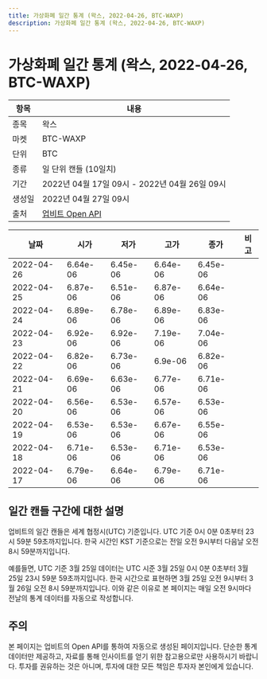 ```yaml
---
title: 가상화폐 일간 통계 (왁스, 2022-04-26, BTC-WAXP)
description: 가상화폐 일간 통계 (왁스, 2022-04-26, BTC-WAXP)
---
```



가상화폐 일간 통계 (왁스, 2022-04-26, BTC-WAXP)
===

|항목|내용|
|--|--|
|종목|왁스|
|마켓|BTC-WAXP|
|단위|BTC|
|종류|일 단위 캔들 (10일치)|
|기간|2022년 04월 17일 09시 - 2022년 04월 26일 09시|
|생성일|2022년 04월 27일 09시|
|출처|[업비트 Open API](https://docs.upbit.com)|


|날짜|시가|저가|고가|종가|비고|
|--|--|--|--|--|--|
|2022-04-26|6.64e-06|6.45e-06|6.64e-06|6.45e-06|    |
|2022-04-25|6.87e-06|6.51e-06|6.87e-06|6.64e-06|    |
|2022-04-24|6.89e-06|6.78e-06|6.89e-06|6.83e-06|    |
|2022-04-23|6.92e-06|6.92e-06|7.19e-06|7.04e-06|    |
|2022-04-22|6.82e-06|6.73e-06|6.9e-06|6.82e-06|    |
|2022-04-21|6.69e-06|6.63e-06|6.77e-06|6.71e-06|    |
|2022-04-20|6.56e-06|6.53e-06|6.57e-06|6.53e-06|    |
|2022-04-19|6.53e-06|6.53e-06|6.67e-06|6.55e-06|    |
|2022-04-18|6.71e-06|6.53e-06|6.71e-06|6.53e-06|    |
|2022-04-17|6.79e-06|6.64e-06|6.79e-06|6.71e-06|    |


일간 캔들 구간에 대한 설명
---


업비트의 일간 캔들은 세계 협정시(UTC) 기준입니다. 
UTC 기준 0시 0분 0초부터 23시 59분 59초까지입니다. 
한국 시간인 KST 기준으로는 전일 오전 9시부터 다음날 오전 8시 59분까지입니다. 


예를들면, UTC 기준 3월 25일 데이터는 UTC 시준 3월 25일 0시 0분 0초부터 3월 25일 23시 59분 59초까지입니다. 
한국 시간으로 표현하면 3월 25일 오전 9시부터 3월 26일 오전 8시 59분까지입니다. 
이와 같은 이유로 본 페이지는 매일 오전 9시마다 전날의 통계 데이터를 자동으로 작성합니다. 


주의
---


본 페이지는 업비트의 Open API를 통하여 자동으로 생성된 페이지입니다. 
단순한 통계 데이터만 제공하고, 자료를 통해 인사이트를 얻기 위한 참고용으로만 사용하시기 바랍니다. 
투자를 권유하는 것은 아니며, 투자에 대한 모든 책임은 투자자 본인에게 있습니다. 
